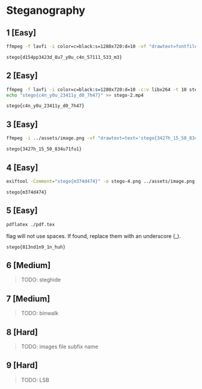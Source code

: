 # Steganography

## 1 [Easy]

```sh
ffmpeg -f lavfi -i color=c=black:s=1280x720:d=10 -vf "drawtext=fontfile=/usr/share/fonts/truetype/dejavu/DejaVuSans-Bold.ttf:text='stego{d154pp3423d_8u7_y0u_c4n_57111_533_m3}':fontcolor=white@0.05:x=10:y=H-th-10:fontsize=24" -c:v libx264 -t 10 stego-1.mp4
```

`stego{d154pp3423d_8u7_y0u_c4n_57111_533_m3}`

## 2 [Easy]

```sh
ffmpeg -f lavfi -i color=c=black:s=1280x720:d=10 -c:v libx264 -t 10 stego-2.mp4
echo "stego{c4n_y0u_23411y_d0_7h47}" >> stego-2.mp4
```

`stego{c4n_y0u_23411y_d0_7h47}`

## 3 [Easy]

```sh
ffmpeg -i ../assets/image.png -vf "drawtext=text='stego{3427h_15_50_834u71fu1}':fontfile=/usr/share/fonts/truetype/dejavu/DejaVuSans-Bold.ttf:fontcolor=white@0.03:fontsize=24:x=W-tw-10:y=H-th-10" -c:v png stego-3.png
```

`stego{3427h_15_50_834u71fu1}`

## 4 [Easy]

```sh
exiftool -Comment="stego{m374d474}" -o stego-4.png ../assets/image.png
```

`stego{m374d474}`

## 5 [Easy]

```sh
pdflatex ./pdf.tex
```

flag will not use spaces. If found, replace them with an underscore (_).

`stego{813nd1n9_1n_huh}`

## 6 [Medium]

> TODO: steghide

## 7 [Medium]

> TODO: binwalk

## 8 [Hard]

> TODO: images file subfix name

## 9 [Hard]

> TODO: LSB
